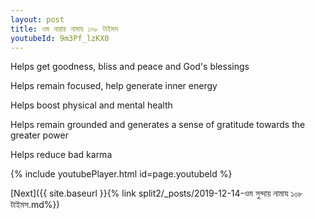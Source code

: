 ```yaml
---
layout: post
title: ওম নারায় নামায ১০৮ টাইমস
youtubeId: 9m3Pf_lzKX0
---
```

 
 
Helps get goodness, bliss and peace and God's blessings
 
Helps remain focused, help generate inner energy 
 
Helps boost physical and mental health 
 
Helps remain grounded and generates a sense of gratitude towards the greater power 
 
Helps reduce bad karma
 
 
 
 


{% include youtubePlayer.html id=page.youtubeId %}
 
[Next]({{ site.baseurl }}{% link  split2/_posts/2019-12-14-ওম সুন্দায় নামায ১০৮ টাইমস.md%})
 
